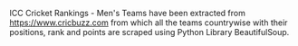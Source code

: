 ICC Cricket Rankings - Men's Teams have been extracted from https://www.cricbuzz.com from which all the teams countrywise with their positions, rank and points are scraped using Python Library BeautifulSoup.
